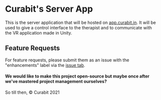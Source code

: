 # Curabit's Server App

This is the server application that will be hosted on [app.curabit.in](https://app.curabit.in). It will be used to give a control interface to the therapist and to communicate with the VR application made in Unity.

## Feature Requests
For feature requests, please submit them as an issue with the "enhancements" label via the [issue tab](https://github.com/Curabit/flask-app/issues).

#### We would like to make this project open-source but maybe once after we've mastered project management ourselves?
So till then, © Curabit 2021
